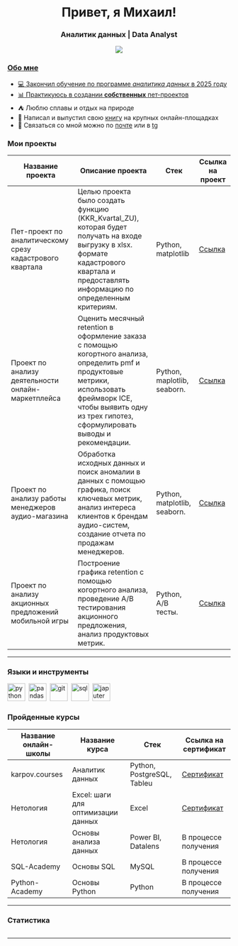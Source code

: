 <div id="header" align="center">
    <h1>Привет, я Михаил! </h1>
    <h3>Аналитик данных | Data Analyst</h3>
</div>

<div id="socials" align="center">
    <a href="https://t.me/jekobi">
    <img src="https://img.shields.io/badge/Telegram-grey?style=for-the-badge&logo=telegram&logoColor=white"/>
</div>

### Обо мне

- :computer: Закончил обучение по программе *аналитика данных* в 2025 году
- :bar_chart: Практикуюсь в создании **собственных** [пет-проектов](https://github.com/mturov/project_kvartal_zu)
- :tent: Люблю сплавы и отдых на природе
- :closed_book: Написал и выпустил свою [книгу](https://ridero.ru/books/todarium/) на крупных онлайн-площадках
- :e-mail: Связаться со мной можно по [почте](mailto:mixail_turov@mail.ru) или в [tg](https://t.me/jekobi)

### Мои проекты
| Название проекта | Описание проекта | Стек | Ссылка на проект |
|-----------------------|----------------|------|----------------------|
| Пет-проект по аналитическому срезу кадастрового квартала | Целью проекта было создать функцию (KKR_Kvartal_ZU), которая будет получать на входе выгрузку в xlsx. формате кадастрового квартала и предоставлять информацию по определенным критериям.  | Python, matplotlib | [Ссылка](https://github.com/mturov/project_kvartal_zu) |
| Проект по анализу деятельности онлайн-маркетплейса | Оценить месячный retention в оформление заказа с помощью когортного анализа, определить pmf и продуктовые метрики, использовать фреймворк ICE, чтобы выявить одну из трех гипотез, сформулировать выводы и рекомендации. | Python, maplotlib, seaborn. | [Ссылка](https://github.com/mturov/project_product_analytics) |
| Проект по анализу работы менеджеров аудио-магазина | Обработка исходных данных и поиск аномалии в данных с помощью графика, поиск ключевых метрик, анализ интереса клиентов к брендам аудио-систем, создание отчета по продажам менеджеров. | Python, matplotlib, seaborn. | [Ссылка](https://github.com/mturov/project_sound_shop) |
| Проект по анализу акционных предложений мобильной игры | Построение графика retention с помощью когортного анализа, проведение A/B тестирования акционного предложения, анализ продуктовых метрик. |  Python, A/B тесты. | [Ссылка](https://github.com/mturov/project_mobile_game) |

---

### Языки и инструменты

<img src="https://cdn.jsdelivr.net/gh/devicons/devicon@latest/icons/python/python-original-wordmark.svg" title="python" width="40" height="40"/>&nbsp;
<img src="https://cdn.jsdelivr.net/gh/devicons/devicon@latest/icons/pandas/pandas-original-wordmark.svg" title="pandas" width="40" height="40"/>&nbsp;
<img src="https://cdn.jsdelivr.net/gh/devicons/devicon/icons/git/git-plain.svg" title="git" width="40" height="40"/>&nbsp;
<img src="https://cdn.jsdelivr.net/gh/devicons/devicon/icons/postgresql/postgresql-original.svg" title="sql" width="40" height="40"/>&nbsp;
<img src="https://cdn.jsdelivr.net/gh/devicons/devicon@latest/icons/jupyter/jupyter-original-wordmark.svg" title="japuter" width="40" height="40"/>&nbsp;

### Пройденные курсы

| Название онлайн-школы | Название курса | Стек | Ссылка на сертификат |
|-----------------------|----------------|------|----------------------|
| karpov.courses | Аналитик данных | Python, PostgreSQL, Tableu | [Сертификат](https://lab.karpov.courses/certificate/15a0c068-3458-4750-899f-fece67f6c658/) |
| Нетология | Excel: шаги для оптимизации данных | Excel | [Сертификат](https://netology.ru/backend/api/user/programs/47472/pdf_certificate) |
| Нетология | Основы анализа данных | Power BI, Datalens | В процессе получения |
| SQL-Academy | Основы SQL | MySQL | В процессе получения |
| Python-Academy | Основы Python | Python | В процессе получения |

---

### Статистика

<div id="stat" align="center">
    <img src="http://github-profile-summary-cards.vercel.app/api/cards/profile-details?username=mturov&theme=graywhite" alt=""/>
</div>

---
